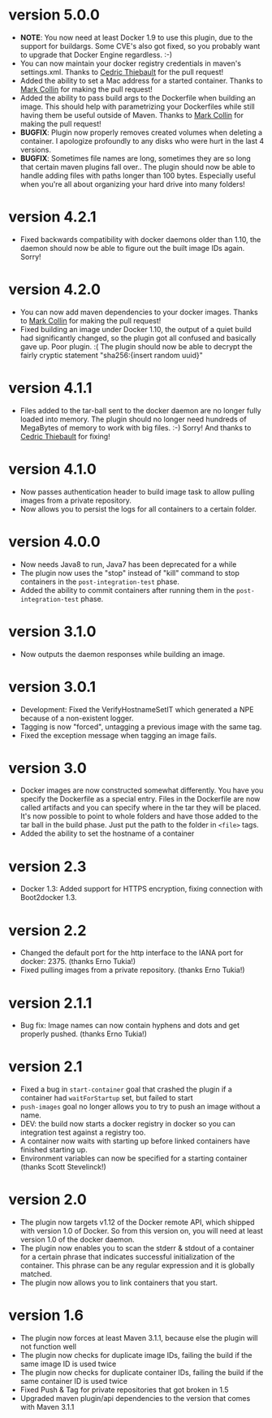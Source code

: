 # version 5.0.0
- **NOTE**: You now need at least Docker 1.9 to use this plugin, due to the support for buildargs. Some CVE's also got fixed, so you probably want to upgrade that Docker Engine regardless. :-)
- You can now maintain your docker registry credentials in maven's settings.xml. Thanks to [Cedric Thiebault](https://github.com/cthiebault) for the pull request!
- Added the ability to set a Mac address for a started container. Thanks to [Mark Collin](https://github.com/Ardesco) for making the pull request!
- Added the ability to pass build args to the Dockerfile when building an image. This should help with parametrizing your Dockerfiles while still having them be useful outside of Maven. Thanks to [Mark Collin](https://github.com/Ardesco) for making the pull request!
- **BUGFIX**: Plugin now properly removes created volumes when deleting a container. I apologize profoundly to any disks who were hurt in the last 4 versions.
- **BUGFIX**: Sometimes file names are long, sometimes they are so long that certain maven plugins fall over.. The plugin should now be able to handle adding files with paths longer than 100 bytes. Especially useful when you're all about organizing your hard drive into many folders!

# version 4.2.1
- Fixed backwards compatibility with docker daemons older than 1.10, the daemon should now be able to figure out the built image IDs again. Sorry!

# version 4.2.0
- You can now add maven dependencies to your docker images. Thanks to [Mark Collin](https://github.com/Ardesco) for making the pull request!
- Fixed building an image under Docker 1.10, the output of a quiet build had significantly changed, so the plugin got all confused and basically gave up. Poor plugin. :( The plugin should now be able to decrypt the fairly cryptic statement "sha256:{insert random uuid}"

# version 4.1.1
- Files added to the tar-ball sent to the docker daemon are no longer fully loaded into memory. The plugin should no longer need hundreds of MegaBytes of memory to work with big files. :-) Sorry! And thanks to [Cedric Thiebault](https://github.com/cthiebault) for fixing!

# version 4.1.0
- Now passes authentication header to build image task to allow pulling images from a private repository.
- Now allows you to persist the logs for all containers to a certain folder.

# version 4.0.0
- Now needs Java8 to run, Java7 has been deprecated for a while
- The plugin now uses the "stop" instead of "kill" command to stop containers in the `post-integration-test` phase.
- Added the ability to commit containers after running them in the `post-integration-test` phase.

# version 3.1.0
- Now outputs the daemon responses while building an image.

# version 3.0.1
- Development: Fixed the VerifyHostnameSetIT which generated a NPE because of a non-existent logger.
- Tagging is now "forced", untagging a previous image with the same tag.
- Fixed the exception message when tagging an image fails.

# version 3.0
- Docker images are now constructed somewhat differently. You have you specify the Dockerfile as a special entry. Files
    in the Dockerfile are now called artifacts and you can specify where in the tar they will be placed. It's now possible to
    point to whole folders and have those added to the tar ball in the build phase. Just put the path to the folder in
    `<file>` tags.
- Added the ability to set the hostname of a container

# version 2.3
- Docker 1.3: Added support for HTTPS encryption, fixing connection with Boot2docker 1.3.

# version 2.2
- Changed the default port for the http interface to the IANA port for docker: 2375. (thanks Erno Tukia!)
- Fixed pulling images from a private repository. (thanks Erno Tukia!)

# version 2.1.1
- Bug fix: Image names can now contain hyphens and dots and get properly pushed. (thanks Erno Tukia!)

# version 2.1
- Fixed a bug in `start-container` goal that crashed the plugin if a container had `waitForStartup` set, but failed to
    start
- `push-images` goal no longer allows you to try to push an image without a name.
- DEV: the build now starts a docker registry in docker so you can integration test against a registry too.
- A container now waits with starting up before linked containers have finished starting up.
- Environment variables can now be specified for a starting container (thanks Scott Stevelinck!)

# version 2.0
- The plugin now targets v1.12 of the Docker remote API, which shipped with version 1.0 of Docker. So from this version
 on, you will need at least version 1.0 of the docker daemon.
- The plugin now enables you to scan the stderr & stdout of a container for a certain phrase that indicates successful
    initialization of the container. This phrase can be any regular expression and it is globally matched.
- The plugin now allows you to link containers that you start.

# version 1.6
- The plugin now forces at least Maven 3.1.1, because else the plugin will not function well
- The plugin now checks for duplicate image IDs, failing the build if the same image ID is used twice
- The plugin now checks for duplicate container IDs, failing the build if the same container ID is used twice
- Fixed Push & Tag for private repositories that got broken in 1.5
- Upgraded maven plugin/api dependencies to the version that comes with Maven 3.1.1
